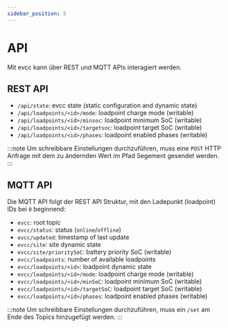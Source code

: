 ```yaml
---
sidebar_position: 5
---
```


# API

Mit evcc kann über REST und MQTT APIs interagiert werden.

## REST API

- `/api/state`: evcc state (static configuration and dynamic state)
- `/api/loadpoints/<id>/mode`: loadpoint charge mode (writable)
- `/api/loadpoints/<id>/minsoc`: loadpoint minimum SoC (writable)
- `/api/loadpoints/<id>/targetsoc`: loadpoint target SoC (writable)
- `/api/loadpoints/<id>/phases`: loadpoint enabled phases (writable)

:::note
Um schreibbare Einstellungen durchzuführen, muss eine `POST` HTTP Anfrage mit dem zu ändernden Wert im Pfad Segement gesendet werden.
:::

## MQTT API

Die MQTT API folgt der REST API Struktur, mit den Ladepunkt (loadpoint) IDs bei `0` beginnend:

- `evcc`: root topic
- `evcc/status`: status (`online`/`offline`)
- `evcc/updated`: timestamp of last update
- `evcc/site`: site dynamic state
- `evcc/site/prioritySoC`: battery priority SoC (writable)
- `evcc/loadpoints`: number of available loadpoints
- `evcc/loadpoints/<id>`: loadpoint dynamic state
- `evcc/loadpoints/<id>/mode`: loadpoint charge mode (writable)
- `evcc/loadpoints/<id>/minSoC`: loadpoint minimum SoC (writable)
- `evcc/loadpoints/<id>/targetSoC`: loadpoint target SoC (writable)
- `evcc/loadpoints/<id>/phases`: loadpoint enabled phases (writable)

:::note
Um schreibbare Einstellungen durchzuführen, muss ein `/set` am Ende des Topics hinzugefügt werden.
:::
